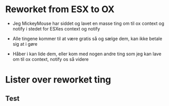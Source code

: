 # Reworket from ESX to OX

- Jeg MickeyMouse har siddet og lavet en masse ting om til ox context og notify i stedet for ESXes context og notify
- Alle tingene kommer til at være gratis så og sælge dem, kan ikke betale sig at i gøre

- Håber i kan lide dem, eller kom med nogen andre ting som jeg kan lave om til ox context, notify os så videre

# Lister over reworket ting
## Test
